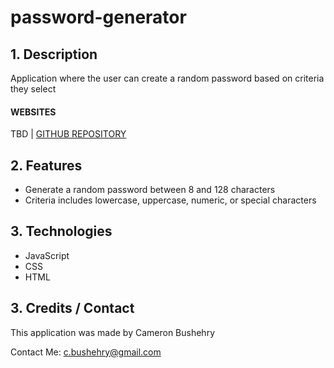 # password-generator

## 1. Description
Application where the user can create a random password based on criteria they select

#### WEBSITES

 TBD | [GITHUB REPOSITORY](https://github.com/cbushehry/password-generator)

## 2. Features
 * Generate a random password between 8 and 128 characters
 * Criteria includes lowercase, uppercase, numeric, or special characters

## 3. Technologies
 * JavaScript
 * CSS
 * HTML

## 3. Credits / Contact
This application was made by Cameron Bushehry

Contact Me: c.bushehry@gmail.com